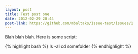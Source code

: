 ```yaml
---
layout: post
title: Test post one
date: 2012-02-29 20:44
post-link: https://github.com/mbaltaks/Issue-test/issues/1
---
```


Blah blah blah. Here is some script:

{% highlight bash %}
ls -al
cd somefolder
{% endhighlight %}
